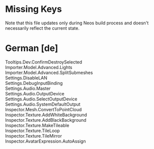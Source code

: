 # Missing Keys
Note that this file updates only during Neos build process and doesn't necessarily reflect the current state.

# German [de]
Tooltips.Dev.ConfirmDestroySelected  
Importer.Model.Advanced.Lights  
Importer.Model.Advanced.SplitSubmeshes  
Settings.DisableLAN  
Settings.DebugInputBinding  
Settings.Audio.Master  
Settings.Audio.OutputDevice  
Settings.Audio.SelectOutputDevice  
Settings.Audio.SystemDefaultOutput  
Inspector.Mesh.ConvertToPointCloud  
Inspector.Texture.AddWhiteBackground  
Inspector.Texture.AddBlackBackground  
Inspector.Texture.MakeTileable  
Inspector.Texture.TileLoop  
Inspector.Texture.TileMirror  
Inspector.AvatarExpression.AutoAssign  

